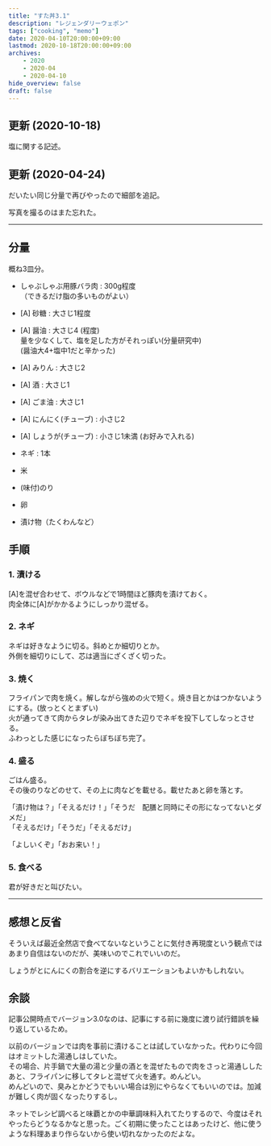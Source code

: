 ```yaml
---
title: "すた丼3.1"
description: "レジェンダリーウェポン"
tags: ["cooking", "memo"]
date: 2020-04-10T20:00:00+09:00
lastmod: 2020-10-18T20:00:00+09:00
archives:
    - 2020
    - 2020-04
    - 2020-04-10
hide_overview: false
draft: false
---
```


## 更新 (2020-10-18)

塩に関する記述。

## 更新 (2020-04-24)

だいたい同じ分量で再びやったので細部を追記。

写真を撮るのはまた忘れた。

---

## 分量

概ね3皿分。

- しゃぶしゃぶ用豚バラ肉 : 300g程度  
  （できるだけ脂の多いものがよい）

- [A] 砂糖 : 大さじ1程度

- [A] 醤油 : 大さじ4 (程度)  
  量を少なくして、塩を足した方がそれっぽい(分量研究中)  
  (醤油大4+塩中1だと辛かった)

- [A] みりん : 大さじ2

- [A] 酒 : 大さじ1

- [A] ごま油 : 大さじ1

- [A] にんにく(チューブ) : 小さじ2

- [A] しょうが(チューブ) : 小さじ1未満 (お好みで入れる)

- ネギ : 1本

- 米

- (味付)のり

- 卵

- 漬け物（たくわんなど）

## 手順

### 1. 漬ける

[A]を混ぜ合わせて、ボウルなどで1時間ほど豚肉を漬けておく。  
肉全体に[A]がかかるようにしっかり混ぜる。

### 2. ネギ

ネギは好きなように切る。斜めとか細切りとか。  
外側を細切りにして、芯は適当にざくざく切った。

### 3. 焼く

フライパンで肉を焼く。解しながら強めの火で短く。焼き目とかはつかないようにする。(放っとくとまずい)  
火が通ってきて肉からタレが染み出てきた辺りでネギを投下してしなっとさせる。  
ふわっとした感じになったらぼちぼち完了。

### 4. 盛る

ごはん盛る。  
その後のりなどのせて、その上に肉などを載せる。載せたあと卵を落とす。

「漬け物は？」「そえるだけ！」「そうだ　配膳と同時にその形になってないとダメだ」  
「そえるだけ」「そうだ」「そえるだけ」

「よしいくぞ」「おお来い！」

### 5. 食べる

君が好きだと叫びたい。

---

## 感想と反省

そういえば最近全然店で食べてないなということに気付き再現度という観点ではあまり自信はないのだが、美味いのでこれでいいのだ。

しょうがとにんにくの割合を逆にするバリエーションもよいかもしれない。

## 余談

記事公開時点でバージョン3.0なのは、記事にする前に幾度に渡り試行錯誤を繰り返しているため。

以前のバージョンでは肉を事前に漬けることは試していなかった。代わりに今回はオミットした湯通しはしていた。  
その場合、片手鍋で大量の湯と少量の酒とを混ぜたもので肉をさっと湯通ししたあと、フライパンに移してタレと混ぜて火を通す。めんどい。  
めんどいので、臭みとかどうでもいい場合は別にやらなくてもいいのでは。加減が難しく肉が固くなったりするし。

ネットでレシピ調べると味覇とかの中華調味料入れてたりするので、今度はそれやったらどうなるかなと思った。ごく初期に使ったことはあったけど、他に使うような料理あまり作らないから使い切れなかったのだよな。
